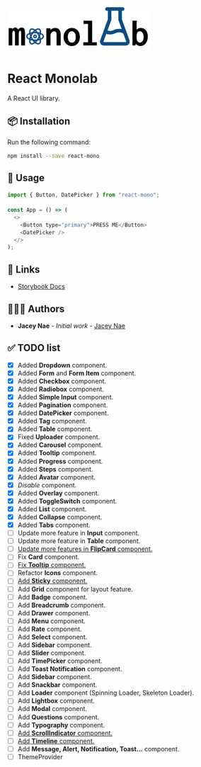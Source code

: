 <img src="logo.png" width="320" alt="Monolab Logo" >

# React Monolab

A React UI library.

## 📦 Installation

Run the following command:

```bash
npm install --save react-mono
```

## 🔨 Usage

```js
import { Button, DatePicker } from "react-mono";

const App = () => (
  <>
    <Button type="primary">PRESS ME</Button>
    <DatePicker />
  </>
);
```

## 🔗 Links

- [Storybook Docs](https://naeminhye.github.io/react-mono-storybook/)

## 👨🏻‍💻 Authors

- **Jacey Nae** - _Initial work_ - [Jacey Nae](https://github.com/naeminhye)

## ✅ TODO list

- [x] Added **Dropdown** component.
- [x] Added **Form** and **Form Item** component.
- [x] Added **Checkbox** component.
- [x] Added **Radiobox** component.
- [x] Added **Simple Input** component.
- [x] Added **Pagination** component.
- [x] Added **DatePicker** component.
- [x] Added **Tag** component.
- [x] Added **Table** component.
- [x] Fixed **Uploader** component.
- [x] Added **Carousel** component.
- [x] Added **Tooltip** component.
- [x] Added **Progress** component.
- [x] Added **Steps** component.
- [x] Added **Avatar** component.
- [x] _Disable_ component.
- [x] Added **Overlay** component.
- [x] Added **ToggleSwitch** component.
- [x] Added **List** component.
- [x] Added **Collapse** component.
- [x] Added **Tabs** component.
- [ ] Update more feature in **Input** component.
- [ ] Update more feature in **Table** component.
- [ ] [Update more features in **FlipCard** component.](https://www.w3schools.com/howto/howto_css_flip_card.asp)
- [ ] Fix **Card** component.
- [ ] [Fix **Tooltip** component.](https://www.w3schools.com/howto/howto_css_tooltip.asp)
- [ ] Refactor **Icons** component.
- [ ] [Add **Sticky** component.](https://www.w3schools.com/howto/howto_css_sticky_element.asp)
- [ ] Add **Grid** component for layout feature.
- [ ] Add **Badge** component.
- [ ] Add **Breadcrumb** component.
- [ ] Add **Drawer** component.
- [ ] Add **Menu** component.
- [ ] Add **Rate** component.
- [ ] Add **Select** component.
- [ ] Add **Sidebar** component.
- [ ] Add **Slider** component.
- [ ] Add **TimePicker** component.
- [ ] Add **Toast Notification** component.
- [ ] Add **Sidebar** component.
- [ ] Add **Snackbar** component.
- [ ] Add **Loader** component (Spinning Loader, Skeleton Loader).
- [ ] Add **Lightbox** component.
- [ ] Add **Modal** component.
- [ ] Add **Questions** component.
- [ ] Add **Typography** component.
- [ ] [Add **ScrollIndicator** component.](https://www.w3schools.com/howto/howto_js_scroll_indicator.asp)
- [ ] [Add **Timeline** component.](https://www.w3schools.com/howto/howto_css_timeline.asp)
- [ ] Add **Message, Alert, Notification, Toast...** component.
- [ ] ThemeProvider
